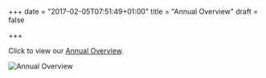 +++
date = "2017-02-05T07:51:49+01:00"
title = "Annual Overview"
draft = false

+++

Click to view our [Annual Overview](/docs/Annual-Overview-2016.pdf).

![Annual Overview](/img/Annual-Overview-2016.jpg)
